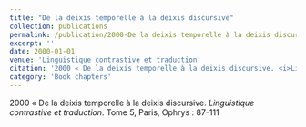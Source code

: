 ```yaml
---
title: "De la deixis temporelle à la deixis discursive"
collection: publications
permalink: /publication/2000-De la deixis temporelle à la deixis discursive
excerpt: ''
date: 2000-01-01
venue: 'Linguistique contrastive et traduction'
citation: '2000 « De la deixis temporelle à la deixis discursive. <i>Linguistique contrastive et traduction</i>. Tome 5, Paris, Ophrys : 87-111'
category: 'Book chapters'
---
```

2000 « De la deixis temporelle à la deixis discursive. <i>Linguistique contrastive et traduction</i>. Tome 5, Paris, Ophrys : 87-111
